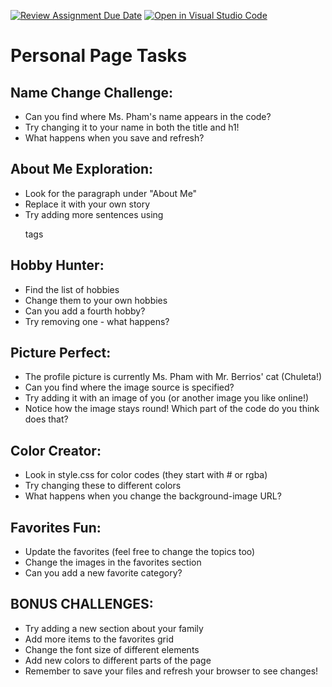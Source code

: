[![Review Assignment Due Date](https://classroom.github.com/assets/deadline-readme-button-22041afd0340ce965d47ae6ef1cefeee28c7c493a6346c4f15d667ab976d596c.svg)](https://classroom.github.com/a/w1rWSH9X)
[![Open in Visual Studio Code](https://classroom.github.com/assets/open-in-vscode-2e0aaae1b6195c2367325f4f02e2d04e9abb55f0b24a779b69b11b9e10269abc.svg)](https://classroom.github.com/online_ide?assignment_repo_id=18565603&assignment_repo_type=AssignmentRepo)
# Personal Page Tasks
## Name Change Challenge:
- Can you find where Ms. Pham's name appears in the code?
- Try changing it to your name in both the title and h1!
- What happens when you save and refresh?
## About Me Exploration:
- Look for the paragraph under "About Me"
- Replace it with your own story
- Try adding more sentences using <p> tags
## Hobby Hunter:
- Find the list of hobbies
- Change them to your own hobbies
- Can you add a fourth hobby?
- Try removing one - what happens?
## Picture Perfect:
- The profile picture is currently Ms. Pham with Mr. Berrios' cat (Chuleta!)
- Can you find where the image source is specified?
- Try adding it with an image of you (or another image you like online!)
- Notice how the image stays round! Which part of the code do you think does that?
## Color Creator:
- Look in style.css for color codes (they start with # or rgba)
- Try changing these to different colors
- What happens when you change the background-image URL?
## Favorites Fun:
- Update the favorites (feel free to change the topics too)
- Change the images in the favorites section
- Can you add a new favorite category?

## BONUS CHALLENGES:
- Try adding a new section about your family
- Add more items to the favorites grid
- Change the font size of different elements
- Add new colors to different parts of the page
- Remember to save your files and refresh your browser to see changes!
